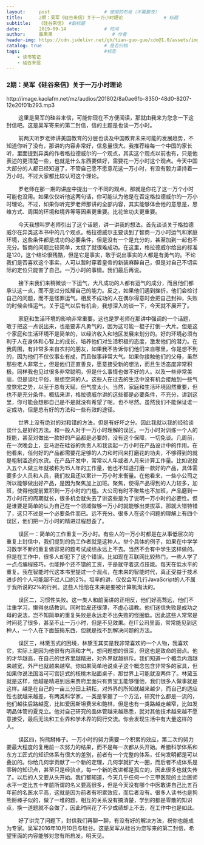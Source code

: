 ```yaml
---
layout:     post                    # 使用的布局（不需要改）
title:      2期：吴军《硅谷来信》关于一万小时理论               # 标题 
subtitle:   《硅谷来信》 #副标题
date:       2019-09-14              # 时间
author:     甜果果                      # 作者
header-img: https://cdn.jsdelivr.net/gh/tian-guo-guo/cdn@1.0/assets/img/post-bg-coffee.jpeg    #这篇文章标题背景图片
catalog: true                       # 是否归档
tags:                               #标签
    - 读书笔记
    - 硅谷来信
---
```


### 2期：吴军《硅谷来信》关于一万小时理论

<p>http://image.kaolafm.net/mz/audios/201802/8a0ae6fb-8350-48d0-8207-12e20f01b293.mp3</p>

&nbsp; &nbsp; &nbsp; &nbsp; 这里是吴军的硅谷来信，可能你现在不方便阅读，那就由我来为您念一下这封信吧。这是吴军寄来的第二封信，信的主题是也谈一万小时。

&nbsp; &nbsp; &nbsp; &nbsp; 前两天听罗老师讲美国教育的分层也谈及中国教育未来可能的发展趋势，不知道你听了没有，那讲的内容非常好，信息量很大。我推荐给每一个中国的家长听，里面提到异类的作者格拉德威尔的一个观点，其实这个观点以前也有，只是他表述的更清楚一些，也就是什么东西要做好，需要花一万小时这个观点。今天中国大部分的人都已经知道了，不管自己愿不愿意花这一万小时，有没有毅力坚持着一万小时。不过大家都比较认可这个理论。

&nbsp; &nbsp; &nbsp; &nbsp; 罗老师在那一期的讲座中提出一个不同的观点，那就是你花了这一万个小时可能也没用。如果仅仅听他这两句话，你可能认为他是在否定格拉德威尔的一万小时理论。不过，如果你听完罗老师那讲的全部内容，其实能够体会他的意思是，思维方式、周围的环境和境界等等因素更重要。比花笨功夫更重要。

&nbsp; &nbsp; &nbsp; &nbsp; 今天我想叫罗老师引出了这个话题，讲一讲我的想法。首先谈谈关于格拉德威尔在异类这本书中的几个观点。格拉德威尔主要谈到了智商一万小时运气和家庭环境，这些条件都是成功的必要条件，但是没有一个是充分的，甚至加到一起也不充分。智商的问题比较简单，太低了就很难成功。在这里，格拉德威尔给出的标准是120，这个结论很残酷，但是它是事实，敢于说出事实的人都是有勇气的。不论我们是否喜欢这个事实，人可以暂时穿着皇帝的新装麻醉自己，但是对自己不切实际的定位只能害了自己。一万小时的事情。我们最后再说。

&nbsp; &nbsp; &nbsp; &nbsp; 接下来我们来稍微谈一下运气，大凡成功的人都有运气的成分，而且他们都承认这一点，而不是过分炫耀自己的能力。反之，如果他们遇到挫折，他们会检讨自己的问题，而不是怪罪运气。相反不成功的人在偶尔得意时会把自己封神，失败的时候会怪运气。关于运气以后有机会，我想深入的谈一下，今天就不展开了。

&nbsp; &nbsp; &nbsp; &nbsp; 家庭和生活环境的影响非常重要。这也是罗老师在那讲中强调的一个话题，敢于把这一点说出来，也是要非凡勇气的，因为这可能一棍子打倒一大片。但是这个家庭和生活环境不是简单的，以经济收入和地区发展来划分的。好的环境必须有利于人在身体和心智上的成长，培养他们对生活积极的态度，激发他们的潜力。在我周围，有非常多来自农村的朋友，如果我不告诉你们他们来自哪里，你是想不到的，因为他们不仅仅事业有成，而且做事非常大气。如果你接触他们的父母，虽然那些老人非常土，但是他们正直善良，愿意接受新的想法，而且生活态度非常积极。同样我也见过很多非常聪明，但是什么事情也做不好的人。以及一些非常美丽，但是谈吐平俗，思想空洞的人。这些人在过去的生活中没有机会接触到一些气度恢宏之势，以至于总有天赋，但气度太小。当然，家庭和生活环境固然重要，但也不是充分条件。概括来讲，格拉德威尔讲的这些都是必要条件，不充分，讲到这里，你可能会想那自己是不是就没有希望了呢，也不尽然。虽然我们不能保证谁一定成功，但是总有好的方法和一些有效的途径。

&nbsp; &nbsp; &nbsp; &nbsp; 世界上没有绝对的对和错的方法，但是有好坏之分。因此我就以我的经验谈谈什么是好的方法。和一般人对于一万小时理解的误区。一万小时对训练一个人的技能，甚至对做出一款好的产品都是必要的，没有这个保障，一切免谈。几周前，在一次晚会上，亚马逊在硅谷的负责人和我谈起一万小时在产品设计中的作用。在他看来，任何好的产品都需要花足够的人力和时间来打磨花的功夫，不够得到的就是粗制滥造的水货。在产品开发中，常常以人年或者人月来计算工作量。比如说投入五个人做三年就被称为15人年的工作量，他也不知道打磨一款好的产品，具体需要多少人员和人员，我们权且还以累计一万小时来衡量。在他看来，一些小公司之所以能够做出好产品，是因为聚焦加上加班。聚焦，使得产品得到的人力较多，加班，使得他提前累积到一万小时的门槛。大公司有时不聚焦也不加班，产品磨到一万小时花的周期就长，很多机会就失去了讲这些是为了说明一万小时的必要性。但是谁要是简单的认为自己在一个领域做够一万小时就能够出类拔萃，那就大错特错了，这只不过是一个必要条件而已。远不充分。很多人在这个问题的理解上有四个误区，他们把一万小时的精进过程想歪了。

&nbsp; &nbsp; &nbsp; &nbsp; 误区一：简单的工作重复一万小时。有些人的一万小时都是在从事低层次的重复上封信中，我们提到的伪工作者就是这种人。举个具体的例子，如果在中学学习数学不断的重复做容易的题考试成绩永远上不去。当然不会有中学生这样做的。但是在工作中，很多人却犯下了这个错误。比如现在互联网比较热门，一些人学了一点点编程技巧，也能挣个还不错的工资，于是就守着这点技能。每天在低水平的重复。我在智能时代这本书里提过一个观点，在未来的智能时代，真正受益于技术进步的个人可能超不过人口的2%。坦率的讲，仅仅会写几行JavaScript的人不属于我所说的2%的行列。这些人恰恰在未来是要被计算机淘汰的。

&nbsp; &nbsp; &nbsp; &nbsp; 误区二，习惯性失败。这一类人和前面讲的正相反，他们好高骛远，他们不注重学习，懒得总结教训。同时脸皮还很薄，不虚心请教。他们迷信失败是成功之母的说法，岂不知简单的重复失败是永远走不出失败的怪圈低。因此这些人常常是时间花了很多，甚至不止一万小时，但是不见效果。在IT公司里面，常常能见到这种人，一个人在下面鼓捣东西，但就是找不到解决问题的方法。

&nbsp; &nbsp; &nbsp; &nbsp; 误区三，林黛玉式的困境，林黛玉其实是我非常喜欢的一个人物，我喜欢它，实际上是因为他很有内涵和才气，想问题想的很深，但这也是致命的弱点。他的才华越高，在自己的世界里越精进，对外界就越排斥。我们知道一个概念内涵越来越宽，外严也就越来越窄。你如果简单地说桌子这个概念包含非常多的家具，但如果你说法国洛可可宫廷式的核桃木贴面桌子，那世界上可能就没两件了。林黛玉就是这样，他越是精进到后来贾府里面只有贾宝玉能够懂他，我们很多人做事就是这样。越是在自己的一亩三分田上耕耘，对外界的所知就越来越少，而自己的适应性也就越来越差。有两类科学家，一类是掌握了一个方法，研究什么都是一流的，他们越往后路越宽，比如爱因斯坦费米和鲍林，但是也有一类路越走越窄，比如发明晶体管的夏克立。他对自己研究的晶体管越来越熟悉，就对其他技术越来越不愿意接受，最后无法和工业界和学术界的同行交流。你会发现生活中有大量这样的人。

&nbsp; &nbsp; &nbsp; &nbsp; 误区四，狗熊掰棒子。一万小时的努力需要一个积累的效应，第二次的努力要最大程度的复用前一次努力的结果，而不是每一次都从头开始。希腊科学体系和东方工匠式的知识体系有很大的差别，前者有一个完整的体系，任何发明都是可以叠加的。你给几何学贡献了一个新的定理，几何学就扩大一圈，而后者不成体系是零碎的知识点，甚至只是经验点，每一个新的改进都是孤立的，因此很多也就失传了。以后的人又要从头开始。我们都知道，今天几乎任何一个三甲医院的主治医师水平一定比五十年前所谓的名义要高很多，但是今天没有哪个中医敢讲自己比五百年前的名医水平高，这就是因为前者有积累效应，而后者没有。很多人读书也是狗熊掰棒子似的，做了一堆的题，相互的关系没有搞清楚，学到的都是零散的知识点，换一道题就不会做了，因此时间花了不少成绩却上不去，在工作中也是如此。

&nbsp; &nbsp; &nbsp; &nbsp; 好了讲完了问题下，封信我们再聊一聊，有没有好的解决方法，祝你也能成为专家。吴军2016年10月10日与硅谷。这是吴军从硅谷为您写来的第二封信，希望里面的内容能够对您有所启发。明天见。
